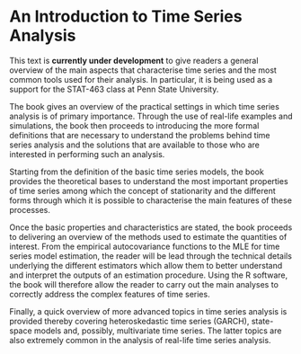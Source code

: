# An Introduction to Time Series Analysis
This text is **currently under development** to give readers a general overview of the main aspects that characterise time series and the most common tools used for their analysis. In particular, it is being used as a support for the STAT-463 class at Penn State University.

The book gives an overview of the practical settings in which time series analysis is of primary importance. Through the use of real-life examples and simulations, the book then proceeds to introducing the more formal definitions that are necessary to understand the problems behind time series analysis and the solutions that are available to those who are interested in performing such an analysis.

Starting from the definition of the basic time series models, the book provides the theoretical bases to understand the most important properties of time series among which the concept of stationarity and the different forms through which it is possible to characterise the main features of these processes.

Once the basic properties and characteristics are stated, the book proceeds to delivering an overview of the methods used to estimate the quantities of interest. From the empirical autocovariance functions to the MLE for time series model estimation, the reader will be lead through the technical details underlying the different estimators which allow them to better understand and interpret the outputs of an estimation procedure. Using the R software, the book will therefore allow the reader to carry out the main analyses to correctly address the complex features of time series.

Finally, a quick overview of more advanced topics in time series analysis is provided thereby covering heteroskedastic time series (GARCH), state-space models and, possibly, multivariate time series. The latter topics are also extremely common in the analysis of real-life time series analysis.
